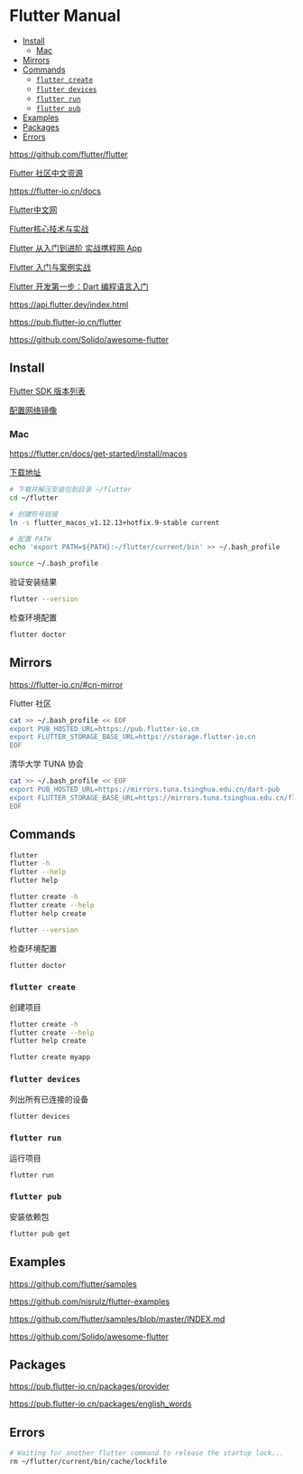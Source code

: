 <!-- omit in toc -->
# Flutter Manual

- [Install](#install)
  - [Mac](#mac)
- [Mirrors](#mirrors)
- [Commands](#commands)
  - [`flutter create`](#flutter-create)
  - [`flutter devices`](#flutter-devices)
  - [`flutter run`](#flutter-run)
  - [`flutter pub`](#flutter-pub)
- [Examples](#examples)
- [Packages](#packages)
- [Errors](#errors)

<https://github.com/flutter/flutter>

[Flutter 社区中文资源](https://flutter-io.cn/)

<https://flutter-io.cn/docs>

[Flutter中文网](https://flutterchina.club/)

[Flutter核心技术与实战](https://time.geekbang.org/column/intro/200)

[Flutter 从入门到进阶 实战携程网 App](https://coding.imooc.com/class/321.html)

[Flutter 入门与案例实战](https://www.imooc.com/learn/1090)

[Flutter 开发第一步：Dart 编程语言入门](https://www.imooc.com/learn/1035)

<https://api.flutter.dev/index.html>

<https://pub.flutter-io.cn/flutter>

<https://github.com/Solido/awesome-flutter>

## Install

[Flutter SDK 版本列表](https://flutter.cn/docs/development/tools/sdk/releases)

[配置网络镜像](https://flutter.dev/community/china)

### Mac

<https://flutter.cn/docs/get-started/install/macos>

[下载地址](https://flutter.cn/docs/development/tools/sdk/releases?tab=macos)

```bash
# 下载并解压安装包到目录 ~/flutter
cd ~/flutter

# 创建符号链接
ln -s flutter_macos_v1.12.13+hotfix.9-stable current

# 配置 PATH
echo 'export PATH=${PATH}:~/flutter/current/bin' >> ~/.bash_profile

source ~/.bash_profile
```

验证安装结果

```bash
flutter --version
```

检查环境配置

```bash
flutter doctor
```

## Mirrors

<https://flutter-io.cn/#cn-mirror>

Flutter 社区

```bash
cat >> ~/.bash_profile << EOF
export PUB_HOSTED_URL=https://pub.flutter-io.cn
export FLUTTER_STORAGE_BASE_URL=https://storage.flutter-io.cn
EOF
```

清华大学 TUNA 协会

```bash
cat >> ~/.bash_profile << EOF
export PUB_HOSTED_URL=https://mirrors.tuna.tsinghua.edu.cn/dart-pub
export FLUTTER_STORAGE_BASE_URL=https://mirrors.tuna.tsinghua.edu.cn/flutter
EOF
```

## Commands

```bash
flutter
flutter -h
flutter --help
flutter help

flutter create -h
flutter create --help
flutter help create
```

```bash
flutter --version
```

检查环境配置

```bash
flutter doctor
```

### `flutter create`

创建项目

```bash
flutter create -h
flutter create --help
flutter help create
```

```bash
flutter create myapp
```

### `flutter devices`

列出所有已连接的设备

```bash
flutter devices
```

### `flutter run`

运行项目

```bash
flutter run
```

### `flutter pub`

安装依赖包

```bash
flutter pub get
```

## Examples

<https://github.com/flutter/samples>

<https://github.com/nisrulz/flutter-examples>

<https://github.com/flutter/samples/blob/master/INDEX.md>

<https://github.com/Solido/awesome-flutter>

## Packages

<https://pub.flutter-io.cn/packages/provider>

<https://pub.flutter-io.cn/packages/english_words>

## Errors

```bash
# Waiting for another flutter command to release the startup lock...
rm ~/flutter/current/bin/cache/lockfile
```
